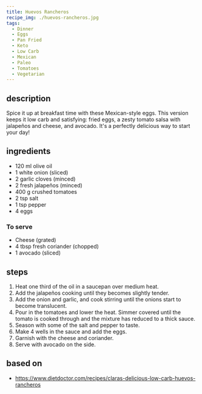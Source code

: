 ```yaml
---
title: Huevos Rancheros
recipe_img: ./huevos-rancheros.jpg
tags:
  - Dinner
  - Eggs
  - Pan Fried
  - Keto
  - Low Carb
  - Mexican
  - Paleo
  - Tomatoes
  - Vegetarian
---
```


## description

Spice it up at breakfast time with these Mexican-style eggs. This version keeps it low carb and satisfying: fried eggs, a zesty tomato salsa with jalapeños and cheese, and avocado. It's a perfectly delicious way to start your day!

## ingredients

- 120 ml olive oil
- 1 white onion (sliced)
- 2 garlic cloves (minced)
- 2 fresh jalapeños (minced)
- 400 g crushed tomatoes
- 2 tsp salt
- 1 tsp pepper
- 4 eggs

### To serve

- Cheese (grated)
- 4 tbsp fresh coriander (chopped)
- 1 avocado (sliced)

## steps

1. Heat one third of the oil in a saucepan over medium heat.
2. Add the jalapeños cooking until they becomes slightly tender.
3. Add the onion and garlic, and cook stirring until the onions start to become translucent.
4. Pour in the tomatoes and lower the heat. Simmer covered until the tomato is cooked through and the mixture has reduced to a thick sauce.
5. Season with some of the salt and pepper to taste.
6. Make 4 wells in the sauce and add the eggs.
7. Garnish with the cheese and coriander.
8. Serve with avocado on the side.

## based on

- https://www.dietdoctor.com/recipes/claras-delicious-low-carb-huevos-rancheros
